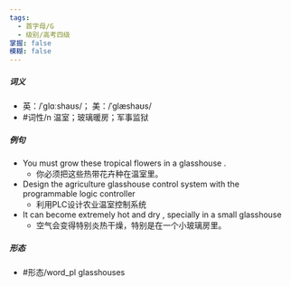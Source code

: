 ```yaml
---
tags:
  - 首字母/G
  - 级别/高考四级
掌握: false
模糊: false
---
```

##### 词义
- 英：/ˈɡlɑːshaʊs/； 美：/ˈɡlæshaʊs/
- #词性/n  温室；玻璃暖房；军事监狱
##### 例句
- You must grow these tropical flowers in a glasshouse .
	- 你必须把这些热带花卉种在温室里。
- Design the agriculture glasshouse control system with the programmable logic controller
	- 利用PLC设计农业温室控制系统
- It can become extremely hot and dry , specially in a small glasshouse
	- 空气会变得特别炎热干燥，特别是在一个小玻璃房里。
##### 形态
- #形态/word_pl glasshouses
